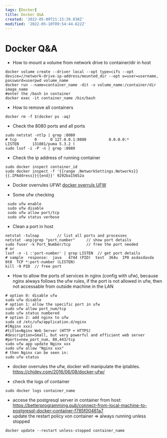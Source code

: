 ```yaml
---
tags: [Docker]
title: Docker Q&A
created: '2022-05-09T21:15:39.038Z'
modified: '2022-05-10T09:54:44.622Z'
---
```


# Docker Q&A

* How to mount a volume from network drive to container/dir in host
```shell
docker volume create --driver local --opt type=cifs --opt device=//network-drive-ip-address/mounted_dir --opt o=user=username, password=userpwd volume_name
docker run --name=container_name -dit -v volume_name:/container/dir image_name
#enter the /bash in container
docker exec -it container_name /bin/bash
```  
* How to remove all containers
```shell
docker rm -f $(docker ps -aq)
```
* Check the 8080 ports and all ports
```
sudo netstat -ntlp | grep :8080
# tcp        0      0 127.0.0.1:8080          0.0.0.0:*               LISTEN      131801/puma 5.3.2 ( 
sudo lsof -i -P -n | grep :8080
```
* Check the ip address of running container
```
sudo docker inspect container_id
sudo docker inspect -f '{{range .NetworkSettings.Networks}}{{.IPAddress}}{{end}}' 9292ba15652a
```
* Docker overrules UFW!
[docker overruls UFW](https://chjdev.com/2016/06/08/docker-ufw/)

* Some ufw checking
```
 sudo ufw enable
 sudo ufw disable
 sudo ufw allow port/tcp
 sudo ufw status verbose
```
* Clean a port in host
```
netstat -tulnap        // list all ports and processes
netstat -anp|grep "port_number"     // show port details
sudo fuser -k Port_Number/tcp       // free the port needed
# or
lsof -n -i :'port-number' | grep LISTEN  // get port details
# sample  response:  java   4744 (PID)  test  364u  IP0 asdasdasda   0t0  TCP *:port-number (LISTEN)
kill -9 PID  // free port
```

* How to allow the ports of services in nginx (config with ufw), because nginx always follows the ufw rules, if the port is not allowed in ufw, then not accessable from outside machine in the LAN
 ```
 # option 0: disable ufw
 sudo ufw disable
 # option 1: allow the specific port in ufw
 sudo ufw allow port_num/tcp
 sudo ufw status numbered
 # option 2: add nginx to ufw
 sudo cd /etc/ufw/application.d/nginx
 #[Nginx xxx]
 #title=Nginx Web Server (HTTP + HTTPS)
 #description=Small, but very powerful and efficient web server
 #ports=new_port_num, 80,443/tcp
 sudo ufw app update Nginx xxx
 sudo ufw allow "Nginx xxx"
 # then Nginx can be seen in:
 sudo ufw status

 ```
* docker overrules the ufw, docker will manipulate the iptables.
https://chjdev.com/2016/06/08/docker-ufw/

* check the logs of container
```
sudo docker logs container_name
```
* accese the postgresql server in container from host: https://betterprogramming.pub/connect-from-local-machine-to-postgresql-docker-container-f785f00461a7
* update the restart policy von container => always running unless stopped
```
docker update --restart unless-stopped container_name
```
